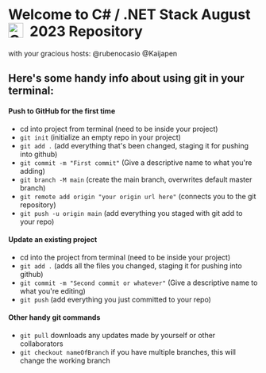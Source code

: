 #  Welcome to C# / .NET Stack August 2023 Repository <img align="left" alt="C#" width="30px" style="padding-right:10px;" src="https://cdn.jsdelivr.net/gh/devicons/devicon/icons/csharp/csharp-original.svg" />

with your gracious hosts: @rubenocasio @Kaijapen

## Here's some handy info about using git in your terminal:

#### Push to GitHub for the first time
* cd into project from terminal (need to be inside your project)
* `git init` (initialize an empty repo in your project)
* `git add .` (add everything that's been changed, staging it for pushing into github)
* `git commit -m "First commit"` (Give a descriptive name to what you're adding)
* `git branch -M main` (create the main branch, overwrites default master branch)
* `git remote add origin "your origin url here"` (connects you to the git repository)
* `git push -u origin main` (add everything you staged with git add to your repo)

#### Update an existing project
* cd into the project from terminal (need to be inside your project)
* `git add .` (adds all the files you changed, staging it for pushing into github)
* `git commit -m "Second commit or whatever"` (Give a descriptive name to what you're editing)
* `git push` (add everything you just committed to your repo)

#### Other handy git commands
* `git pull` downloads any updates made by yourself or other collaborators
* `git checkout nameOfBranch` if you have multiple branches, this will change the working branch
